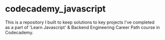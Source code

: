 # codecademy_javascript
This is a repository I built to keep solutions to key projects I've completed as a part of 'Learn Javascript' & Backend Engineering Career Path course in Codecademy.

